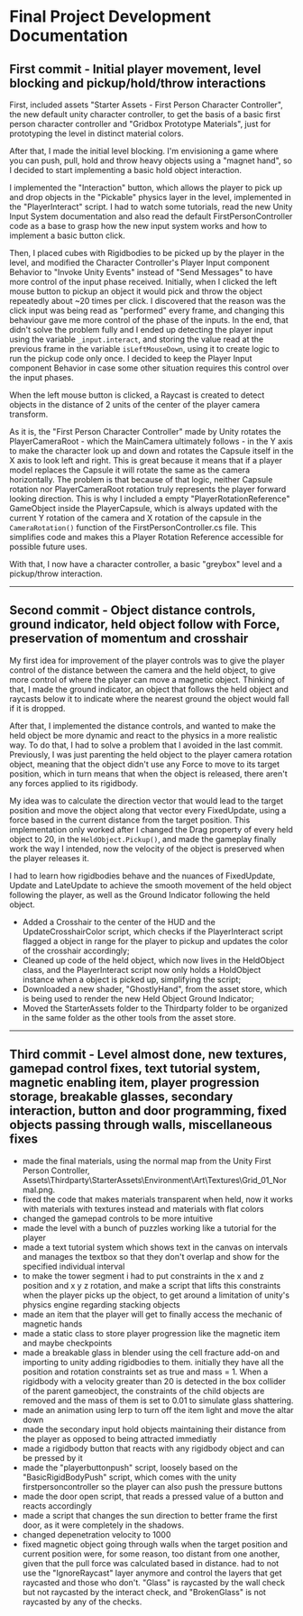# Final Project Development Documentation

## First commit - Initial player movement, level blocking and pickup/hold/throw interactions
First, included assets "Starter Assets - First Person Character Controller", the new default unity character controller, to get the basis of a basic first person character controller and "Gridbox Prototype Materials", just for prototyping the level in distinct material colors.

After that, I made the initial level blocking. I'm envisioning a game where you can push, pull, hold and throw heavy objects using a "magnet hand", so I decided to start implementing a basic hold object interaction.

I implemented the "Interaction" button, which allows the player to pick up and drop objects in the "Pickable" physics layer in the level, implemented in the "PlayerInteract" script. I had to watch some tutorials, read the new Unity Input System documentation and also read the default FirstPersonController code as a base to grasp how the new input system works and how to implement a basic button click.

Then, I placed cubes with Rigidbodies to be picked up by the player in the level, and modified the Character Controller's Player Input component Behavior to "Invoke Unity Events" instead of "Send Messages" to have more control of the input phase received. Initially, when I clicked the left mouse button to pickup an object it would pick and throw the object repeatedly about ~20 times per click. I discovered that the reason was the click input was being read as "performed" every frame, and changing this behaviour gave me more control of the phase of the inputs. In the end, that didn't solve the problem fully and I ended up detecting the player input using the variable ```_input.interact```, and storing the value read at the previous frame in the variable ```isLeftMouseDown```, using it to create logic to run the pickup code only once. I decided to keep the Player Input component Behavior in case some other situation requires this control over the input phases.

When the left mouse button is clicked, a Raycast is created to detect objects in the distance of 2 units of the center of the player camera transform. 

As it is, the "First Person Character Controller" made by Unity rotates the PlayerCameraRoot - which the MainCamera ultimately follows - in the Y axis to make the character look up and down and rotates the Capsule itself in the X axis to look left and right. This is great because it means that if a player model replaces the Capsule it will rotate the same as the camera horizontally. The problem is that because of that logic, neither Capsule rotation nor PlayerCameraRoot rotation truly represents the player forward looking direction. This is why I included a empty "PlayerRotationReference" GameObject inside the PlayerCapsule, which is always updated with the current Y rotation of the camera and X rotation of the capsule in the ```CameraRotation()``` function of the FirstPersonController.cs file. This simplifies code and makes this a Player Rotation Reference accessible for possible future uses.

With that, I now have a character controller, a basic "greybox" level and a pickup/throw interaction.

---

## Second commit - Object distance controls, ground indicator, held object follow with Force, preservation of momentum and crosshair
My first idea for improvement of the player controls was to give the player control of the distance between the camera and the held object, to give more control of where the player can move a magnetic object. Thinking of that, I made the ground indicator, an object that follows the held object and raycasts below it to indicate where the nearest ground the object would fall if it is dropped.

After that, I implemented the distance controls, and wanted to make the held object be more dynamic and react to the physics in a more realistic way. To do that, I had to solve a problem that I avoided in the last commit. Previously, I was just parenting the held object to the player camera rotation object, meaning that the object didn't use any Force to move to its target position, which in turn means that when the object is released, there aren't any forces applied to its rigidbody.

My idea was to calculate the direction vector that would lead to the target position and move the object along that vector every FixedUpdate, using a force based in the current distance from the target position. This implementation only worked after I changed the Drag property of every held object to 20, in the ```HeldObject.Pickup()```, and made the gameplay finally work the way I intended, now the velocity of the object is preserved when the player releases it.

I had to learn how rigidbodies behave and the nuances of FixedUpdate, Update and LateUpdate to achieve the smooth movement of the held object following the player, as well as the Ground Indicator following the held object.

- Added a Crosshair to the center of the HUD and the UpdateCrosshairColor script, which checks if the PlayerInteract script flagged a object in range for the player to pickup and updates the color of the crosshair accordingly;
- Cleaned up code of the held object, which now lives in the HeldObject class, and the PlayerInteract script now only holds a HoldObject instance when a object is picked up, simplifying the script;
- Downloaded a new shader, "GhostlyHand", from the asset store, which is being used to render the new Held Object Ground Indicator;
- Moved the StarterAssets folder to the Thirdparty folder to be organized in the same folder as the other tools from the asset store.

---
## Third commit - Level almost done, new textures, gamepad control fixes, text tutorial system, magnetic enabling item, player progression storage, breakable glasses, secondary interaction, button and door programming, fixed objects passing through walls, miscellaneous fixes
- made the final materials, using the normal map from the Unity First Person Controller, Assets\Thirdparty\StarterAssets\Environment\Art\Textures\Grid_01_Normal.png.
- fixed the code that makes materials transparent when held, now it works with materials with textures instead and materials with flat colors
- changed the gamepad controls to be more intuitive
- made the level with a bunch of puzzles working like a tutorial for the player
- made a text tutorial system which shows text in the canvas on intervals and manages the textbox so that they don't overlap and show for the specified individual interval 
- to make the tower segment i had to put constraints in the x and z position and x y z rotation, and make a script that lifts this constraints when the player picks up the object, to get around a limitation of unity's physics engine regarding stacking objects
- made an item that the player will get to finally access the mechanic of magnetic hands
- made a static class to store player progression like the magnetic item and maybe checkpoints
- made a breakable glass in blender using the cell fracture add-on and importing to unity adding rigidbodies to them. initially they have all the position and rotation constraints set as true and mass = 1. When a rigidbody with a velocity greater than 20 is detected in the box collider of the parent gameobject, the constraints  of the child objects are removed and the mass of them is set to 0.01 to simulate glass shattering.
- made an animation using lerp to turn off the item light and move the altar down
- made the secondary input hold objects maintaining their distance from the player as opposed to being attracted immediatly
- made a rigidbody button that reacts with any rigidbody object and can be pressed by it
- made the "playerbuttonpush" script, loosely based on the "BasicRigidBodyPush" script, which comes with the unity firstpersoncontroller so the player can also push the pressure buttons
- made the door open script, that reads a pressed value of a button and reacts accordingly
- made a script that changes the sun direction to better frame the first door, as it were completely in the shadows.
- changed depenetration velocity to 1000 
- fixed magnetic object going through walls when the target position and current position were, for some reason, too distant from one another, given that the pull force was calculated based in distance. had to not use the "IgnoreRaycast" layer anymore and control the layers that get raycasted and those who don't. "Glass" is raycasted by the wall check but not raycasted by the interact check, and "BrokenGlass" is not raycasted by any of the checks.